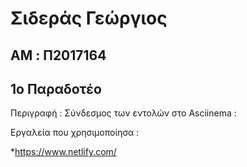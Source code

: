 # Σιδεράς Γεώργιος

## AM : Π2017164

## 1o Παραδοτέο

Περιγραφή : 
Σύνδεσμος των εντολών στο Asciinema : 

Εργαλεία που χρησιμοποίησα :

*https://www.netlify.com/

